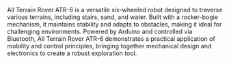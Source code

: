 All Terrain Rover ATR-6 is a versatile six-wheeled robot designed to traverse various terrains, including stairs, sand, and water. Built with a rocker-bogie mechanism, it maintains stability and adapts to obstacles, making it ideal for challenging environments. Powered by Arduino and controlled via Bluetooth, All Terrain Rover ATR-6 demonstrates a practical application of mobility and control principles, bringing together mechanical design and electronics to create a robust exploration tool.
